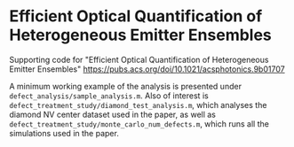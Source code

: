 # Efficient Optical Quantification of Heterogeneous Emitter Ensembles

Supporting code for "Efficient Optical Quantification of Heterogeneous Emitter Ensembles" https://pubs.acs.org/doi/10.1021/acsphotonics.9b01707

A minimum working example of the analysis is presented under `defect_analysis/sample_analysis.m`. Also of interest is `defect_treatment_study/diamond_test_analysis.m`, which analyses the diamond NV center dataset used in the paper, as well as `defect_treatment_study/monte_carlo_num_defects.m`, which runs all the simulations used in the paper.